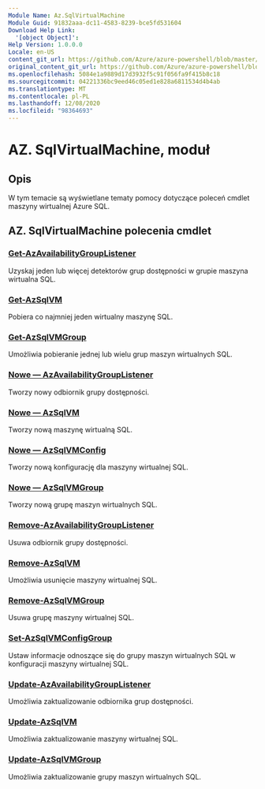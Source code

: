 ```yaml
---
Module Name: Az.SqlVirtualMachine
Module Guid: 91832aaa-dc11-4583-8239-bce5fd531604
Download Help Link:
  '[object Object]': 
Help Version: 1.0.0.0
Locale: en-US
content_git_url: https://github.com/Azure/azure-powershell/blob/master/src/SqlVirtualMachine/SqlVirtualMachine/help/Az.SqlVirtualMachine.md
original_content_git_url: https://github.com/Azure/azure-powershell/blob/master/src/SqlVirtualMachine/SqlVirtualMachine/help/Az.SqlVirtualMachine.md
ms.openlocfilehash: 5084e1a9889d17d3932f5c91f056fa9f415b8c18
ms.sourcegitcommit: 04221336bc9eed46c05ed1e828a6811534d4b4ab
ms.translationtype: MT
ms.contentlocale: pl-PL
ms.lasthandoff: 12/08/2020
ms.locfileid: "98364693"
---
```

# AZ. SqlVirtualMachine, moduł
## Opis
W tym temacie są wyświetlane tematy pomocy dotyczące poleceń cmdlet maszyny wirtualnej Azure SQL.

## AZ. SqlVirtualMachine polecenia cmdlet
### [Get-AzAvailabilityGroupListener](Get-AzAvailabilityGroupListener.md)
Uzyskaj jeden lub więcej detektorów grup dostępności w grupie maszyna wirtualna SQL.

### [Get-AzSqlVM](Get-AzSqlVM.md)
Pobiera co najmniej jeden wirtualny maszynę SQL.

### [Get-AzSqlVMGroup](Get-AzSqlVMGroup.md)
Umożliwia pobieranie jednej lub wielu grup maszyn wirtualnych SQL.

### [Nowe — AzAvailabilityGroupListener](New-AzAvailabilityGroupListener.md)
Tworzy nowy odbiornik grupy dostępności.

### [Nowe — AzSqlVM](New-AzSqlVM.md)
Tworzy nową maszynę wirtualną SQL.

### [Nowe — AzSqlVMConfig](New-AzSqlVMConfig.md)
Tworzy nową konfigurację dla maszyny wirtualnej SQL.

### [Nowe — AzSqlVMGroup](New-AzSqlVMGroup.md)
Tworzy nową grupę maszyn wirtualnych SQL.

### [Remove-AzAvailabilityGroupListener](Remove-AzAvailabilityGroupListener.md)
Usuwa odbiornik grupy dostępności.

### [Remove-AzSqlVM](Remove-AzSqlVM.md)
Umożliwia usunięcie maszyny wirtualnej SQL.

### [Remove-AzSqlVMGroup](Remove-AzSqlVMGroup.md)
Usuwa grupę maszyny wirtualnej SQL.

### [Set-AzSqlVMConfigGroup](Set-AzSqlVMConfigGroup.md)
Ustaw informacje odnoszące się do grupy maszyn wirtualnych SQL w konfiguracji maszyny wirtualnej SQL.

### [Update-AzAvailabilityGroupListener](Update-AzAvailabilityGroupListener.md)
Umożliwia zaktualizowanie odbiornika grup dostępności.

### [Update-AzSqlVM](Update-AzSqlVM.md)
Umożliwia zaktualizowanie maszyny wirtualnej SQL.

### [Update-AzSqlVMGroup](Update-AzSqlVMGroup.md)
Umożliwia zaktualizowanie grupy maszyn wirtualnych SQL.

